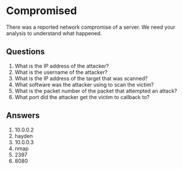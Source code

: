 # Compromised
There was a reported network compromise of a server. We need your analysis to understand what happened.

## Questions
1. What is the IP address of the attacker?
2. What is the username of the attacker?
3. What is the IP address of the target that was scanned?
4. What software was the attacker using to scan the victim?
5. What is the packet number of the packet that attempted an attack?
6. What port did the attacker get the victim to callback to?

## Answers
1. 10.0.0.2
2. hayden
3. 10.0.0.3
4. nmap
5. 2397
6. 8080
